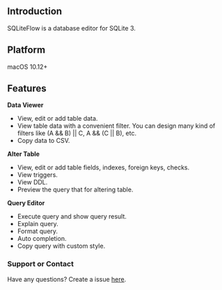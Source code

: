 ## Introduction
SQLiteFlow is a database editor for SQLite 3.

## Platform
macOS 10.12+ 

## Features

**Data Viewer**

- View, edit or add table data.
- View table data with a convenient filter. You can design many kind of filters like (A && B) \|\| C, A && (C \|\| B), etc.
- Copy data to CSV.

**Alter Table**

- View, edit or add table fields, indexes, foreign keys, checks.
- View triggers.
- View DDL.
- Preview the query that for altering table.

**Query Editor**

- Execute query and show query result.
- Explain query.
- Format query.
- Auto completion.
- Copy query with custom style.

### Support or Contact

Have any questions? Create a issue [here](https://github.com/SQLiteFlow/sqliteflow.github.io/issues).
